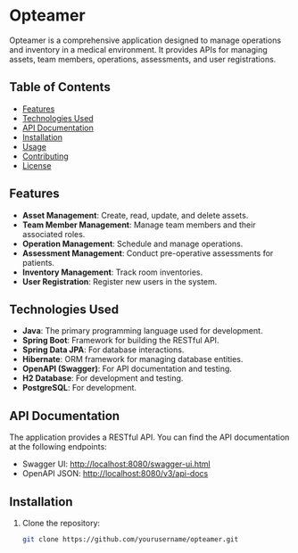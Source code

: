 # Opteamer

Opteamer is a comprehensive application designed to manage operations and inventory in a medical environment. It provides APIs for managing assets, team members, operations, assessments, and user registrations.

## Table of Contents

- [Features](#features)
- [Technologies Used](#technologies-used)
- [API Documentation](#api-documentation)
- [Installation](#installation)
- [Usage](#usage)
- [Contributing](#contributing)
- [License](#license)

## Features

- **Asset Management**: Create, read, update, and delete assets.
- **Team Member Management**: Manage team members and their associated roles.
- **Operation Management**: Schedule and manage operations.
- **Assessment Management**: Conduct pre-operative assessments for patients.
- **Inventory Management**: Track room inventories.
- **User Registration**: Register new users in the system.

## Technologies Used

- **Java**: The primary programming language used for development.
- **Spring Boot**: Framework for building the RESTful API.
- **Spring Data JPA**: For database interactions.
- **Hibernate**: ORM framework for managing database entities.
- **OpenAPI (Swagger)**: For API documentation and testing.
- **H2 Database**: For development and testing.
- **PostgreSQL**: For development.

## API Documentation

The application provides a RESTful API. You can find the API documentation at the following endpoints:

- Swagger UI: [http://localhost:8080/swagger-ui.html](http://localhost:8080/swagger-ui.html)
- OpenAPI JSON: [http://localhost:8080/v3/api-docs](http://localhost:8080/v3/api-docs)

## Installation

1. Clone the repository:

   ```bash
   git clone https://github.com/yourusername/opteamer.git
